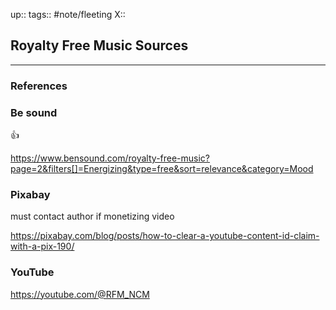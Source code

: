 up::
tags:: #note/fleeting 
X:: 

## Royalty Free Music Sources



---

### References

### Be sound
👍

https://www.bensound.com/royalty-free-music?page=2&filters[]=Energizing&type=free&sort=relevance&category=Mood

### Pixabay
must contact author if monetizing video 

https://pixabay.com/blog/posts/how-to-clear-a-youtube-content-id-claim-with-a-pix-190/

### YouTube

https://youtube.com/@RFM_NCM
